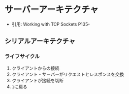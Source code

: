 # サーバーアーキテクチャ
- 引用: Working with TCP Sockets P135-

## シリアルアーキテクチャ
### ライフサイクル
1. クライアントからの接続
2. クライアント - サーバーがリクエストとレスポンスを交換
3. クライアントが接続を切断
4. `1`に戻る
